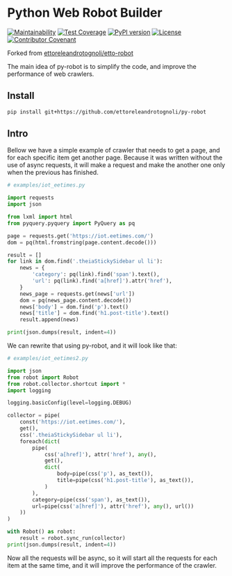 # Python Web Robot Builder


[![Maintainability](https://api.codeclimate.com/v1/badges/2766ec028086491957c4/maintainability)](https://codeclimate.com/github/ettoreleandrotognoli/etto-robot/maintainability)
[![Test Coverage](https://api.codeclimate.com/v1/badges/2766ec028086491957c4/test_coverage)](https://codeclimate.com/github/ettoreleandrotognoli/etto-robot/test_coverage)
[![PyPI version](https://badge.fury.io/py/etto-robot.svg)](https://badge.fury.io/py/etto-robot)
[![License](https://img.shields.io/badge/License-Apache%202.0-blue.svg)](LICENSE)
[![Contributor Covenant](https://img.shields.io/badge/Contributor%20Covenant-v2.0%20adopted-ff69b4.svg)](CODE_OF_CONDUCT)


Forked from [ettoreleandrotognoli/etto-robot](https://github.com/ettoreleandrotognoli/etto-robot)


The main idea of py-robot is to simplify the code, and improve the performance of web crawlers.

## Install

```sh
pip install git+https://github.com/ettoreleandrotognoli/py-robot
```


## Intro

Bellow we have a simple example of crawler that needs to get a page, and for each specific item get another page.
Because it was written without the use of async requests, it will make a request and make the another one only when the previous has finished.

```py
# examples/iot_eetimes.py

import requests
import json

from lxml import html
from pyquery.pyquery import PyQuery as pq

page = requests.get('https://iot.eetimes.com/')
dom = pq(html.fromstring(page.content.decode()))

result = []
for link in dom.find('.theiaStickySidebar ul li'):
    news = {
        'category': pq(link).find('span').text(),
        'url': pq(link).find('a[href]').attr('href'),
    }
    news_page = requests.get(news['url'])
    dom = pq(news_page.content.decode())
    news['body'] = dom.find('p').text()
    news['title'] = dom.find('h1.post-title').text()
    result.append(news)

print(json.dumps(result, indent=4))

```

We can rewrite that using py-robot, and it will look like that:


```py
# examples/iot_eetimes2.py

import json
from robot import Robot
from robot.collector.shortcut import *
import logging

logging.basicConfig(level=logging.DEBUG)

collector = pipe(
    const('https://iot.eetimes.com/'),
    get(),
    css('.theiaStickySidebar ul li'),
    foreach(dict(
        pipe(
            css('a[href]'), attr('href'), any(),
            get(),
            dict(
                body=pipe(css('p'), as_text()),
                title=pipe(css('h1.post-title'), as_text()),
            )
        ),
        category=pipe(css('span'), as_text()),
        url=pipe(css('a[href]'), attr('href'), any(), url())
    ))
)

with Robot() as robot:
    result = robot.sync_run(collector)
print(json.dumps(result, indent=4))

```

Now all the requests will be async, so it will start all the requests for each item at the same time, and it will improve the performance of the crawler.
